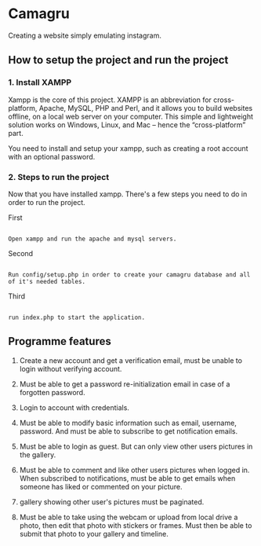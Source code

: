 # Camagru

Creating a website simply emulating instagram.

## How to setup the project and run the project

### 1. Install XAMPP

Xampp is the core of this project. XAMPP is an abbreviation for cross-platform, Apache, MySQL, PHP and Perl, and it allows you to build websites offline, on a local web server on your computer. This simple and lightweight solution works on Windows, Linux, and Mac – hence the “cross-platform” part.

You need to install and setup your xampp, such as creating a root account with an optional password.

### 2. Steps to run the project

Now that you have installed xampp. There's a few steps you need to do in order to run the project.

First

```

Open xampp and run the apache and mysql servers.

```

Second

```

Run config/setup.php in order to create your camagru database and all of it's needed tables.

```

Third

```

run index.php to start the application.

```

## Programme features

1. Create a new account and get a verification email, must be unable to login without verifying account.

2. Must be able to get a password re-initialization email in case of a forgotten password.

3. Login to account with credentials.

4. Must be able to modify basic information such as email, username, password. And must be able to subscribe to get notification emails.

5. Must be able to login as guest. But can only view other users pictures in the gallery.

6. Must be able to comment and like other users pictures when logged in. When subscribed to notifications, must be able to get emails when someone has liked or commented on your picture.

7. gallery showing other user's pictures must be paginated.

8. Must be able to take using the webcam or upload from local drive a photo, then edit that photo with stickers or frames. Must then be able to submit that photo to your gallery and timeline.
